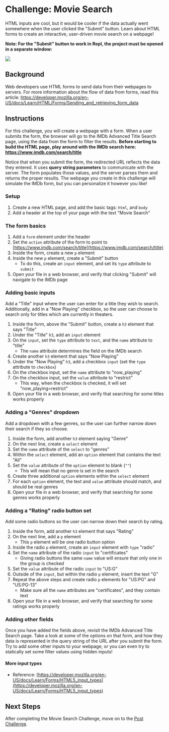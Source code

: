 # Challenge: Movie Search
HTML inputs are cool, but it would be cooler if the data actually went somewhere when the user clicked the "Submit" button. Learn about HTML forms to create an interactive, user-driven movie search on a webpage!

**Note: For the "Submit" button to work in Repl, the project must be opened in a separate window:**

![](https://i.imgur.com/F03DwMY.png)

## Background
Web developers use HTML forms to send data from their webpages to servers. For more information about the flow of data from forms, read this article: https://developer.mozilla.org/en-US/docs/Learn/HTML/Forms/Sending_and_retrieving_form_data

## Instructions
For this challenge, you will create a webpage with a form. When a user submits the form, the browser will go to the IMDb Advanced Title Search page, using the data from the form to filter the results. **Before starting to build the HTML page, play around with the IMDb search here: https://www.imdb.com/search/title**

Notice that when you submit the form, the redirected URL reflects the data they entered. It uses **query string parameters** to communicate with the server. The form populates those values, and the server parses them and returns the proper results. The webpage you create in this challenge will simulate the IMDb form, but you can personalize it however you like!

### Setup
1. Create a new HTML page, and add the basic tags: `html`, and `body`
1. Add a header at the top of your page with the text "Movie Search"

### The form basics
1. Add a `form` element under the header
1. Set the `action` attribute of the form to point to [https://www.imdb.com/search/title](https://www.imdb.com/search/title)
1. Inside the form, create a new `p` element
1. Inside the new `p` element, create a "Submit" button
    - To do this, create an `input` element, and set its `type` attribute to `submit`
1. Open your file in a web browser, and verify that clicking "Submit" will navigate to the IMDb page

### Adding basic inputs
Add a "Title" input where the user can enter for a title they wish to search. Additionally, add in a "Now Playing" checkbox, so the user can choose to search only for titles which are currently in theaters.

1. Inside the form, above the "Submit" button, create a `h3` element that says "Title"
1. Under the "Title" `h3`, add an `input` element
1. On the `input`, set the `type` attribute to `text`, and the `name` attribute to "title"
    - The `name` attribute determines the field on the IMDb search
1. Create another `h3` element that says "Now Playing"
1. Under the "Now Playing" `h3`, add a checkbox `input` (set the `type` attribute to `checkbox`)
1. On the checkbox input, set the `name` attribute to "now_playing"
1. On the checkbox input, set the `value` attribute to "restrict"
    - This way, when the checkbox is checked, it will set "now_playing=restrict"
1. Open your file in a web browser, and verify that searching for some titles works properly

### Adding a "Genres" dropdown
Add a dropdown with a few genres, so the user can further narrow down their search if they so choose.

1. Inside the form, add another `h3` element saying "Genre"
1. On the next line, create a `select` element
1. Set the `name` attribute of the `select` to "genres"
1. Within the `select` element, add an `option` element that contains the text "All"
1. Set the `value` attribute of the `option` element to blank (`""`)
    - This will mean that no genre is set in the search
1. Create three additional `option` elements within the `select` element
1. For each `option` element, the text and `value` attribute should match, and should be real genres
1. Open your file in a web browser, and verify that searching for some genres works properly

### Adding a "Rating" radio button set
Add some radio buttons so the user can narrow down their search by rating.

1. Inside the form, add another `h3` element that says "Rating"
1. On the next line, add a `p` element
    - This `p` element will be one radio button option
1. Inside the radio `p` element, create an `input` element with `type` "radio"
1. Set the `name` attribute of the radio `input` to "certificates"
    - Giving radio buttons the same `name` value will ensure that only one in the group is checked
1. Set the `value` attribute of the radio `input` to "US:G"
1. Outside of the `input`, but within the radio `p` element, insert the text "G"
1. Repeat the above steps and create radio `p` elements for "US:PG" and "US:PG-13"
    - Make sure all the `name` attributes are "certificates", and they contain text
1. Open your file in a web browser, and verify that searching for some ratings works properly

### Adding other fields
Once you have added the fields above, revisit the IMDb Advanced Title Search page. Take a look at some of the options on that form, and how they data is represented in the query string of the URL after you submit the form. Try to add some other inputs to your webpage, or you can even try to statically set some filter values using hidden inputs!

#### More input types
- Reference: [https://developer.mozilla.org/en-US/docs/Learn/Forms/HTML5_input_types](https://developer.mozilla.org/en-US/docs/Learn/Forms/HTML5_input_types)

## Next Steps
After completing the Movie Search Challenge, move on to the [Post Challenge](PostChallenge.md).